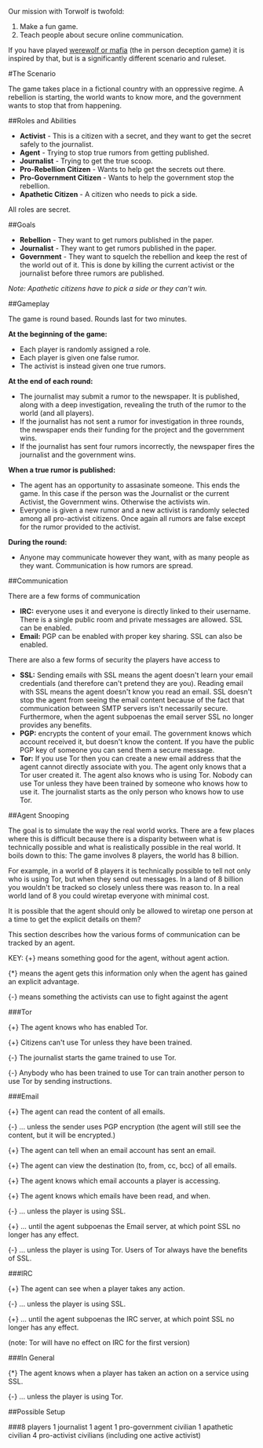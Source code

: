 Our mission with Torwolf is twofold:

1. Make a fun game.
2. Teach people about secure online communication.

If you have played [werewolf or mafia](https://en.wikipedia.org/wiki/Mafia_(party_game)) (the in person deception game) it is inspired by that, but is a significantly different scenario and ruleset.

#The Scenario

The game takes place in a fictional country with an oppressive regime.  A rebellion is starting, the world wants to know more, and the government wants to stop that from happening.

##Roles and Abilities
- <b>Activist</b> - This is a citizen with a secret, and they want to get the secret safely to the journalist.
- <b>Agent</b> - Trying to stop true rumors from getting published.
- <b>Journalist</b> - Trying to get the true scoop.
- <b>Pro-Rebellion Citizen</b> - Wants to help get the secrets out there.
- <b>Pro-Government Citizen</b> - Wants to help the government stop the rebellion.
- <b>Apathetic Citizen</b> - A citizen who needs to pick a side.

All roles are secret.

##Goals
- <b>Rebellion</b> - They want to get rumors published in the paper.
- <b>Journalist</b> - They want to get rumors published in the paper.
- <b>Government</b> - They want to squelch the rebellion and keep the rest of the world out of it.  This is done by killing the current activist or the journalist before three rumors are published.

<i>Note: Apathetic citizens have to pick a side or they can't win.</i>

##Gameplay

The game is round based.  Rounds last for two minutes.

**At the beginning of the game:**

- Each player is randomly assigned a role.
- Each player is given one false rumor.
- The activist is instead given one true rumors.

**At the end of each round:**

- The journalist may submit a rumor to the newspaper.  It is published, along with a deep investigation, revealing the truth of the rumor to the world (and all players).
- If the journalist has not sent a rumor for investigation in three rounds, the newspaper ends their funding for the project and the government wins.
- If the journalist has sent four rumors incorrectly, the newspaper fires the journalist and the government wins.

**When a true rumor is published:**

- The agent has an opportunity to assasinate someone.  This ends the game.  In this case if the person was the Journalist or the current Activist, the Government wins.  Otherwise the activists win.
- Everyone is given a new rumor and a new activist is randomly selected among all pro-activist citizens.  Once again all rumors are false except for the rumor provided to the activist.

**During the round:**
- Anyone may communicate however they want, with as many people as they want.  Communication is how rumors are spread.

##Communication

There are a few forms of communication

- **IRC:** everyone uses it and everyone is directly linked to their username.  There is a single public room and private messages are allowed.  SSL can be enabled.
- **Email:** PGP can be enabled with proper key sharing.  SSL can also be enabled.

There are also a few forms of security the players have access to

- **SSL:** Sending emails with SSL means the agent doesn't learn your email credentials (and therefore can't pretend they are you).  Reading email with SSL means the agent doesn't know you read an email.  SSL doesn't stop the agent from seeing the email content because of the fact that communication between SMTP servers isn't necessarily secure.  Furthermore, when the agent subpoenas the email server SSL no longer provides any benefits.
- **PGP:** encrypts the content of your email.  The government knows which account received it, but doesn't know the content.  If you have the public PGP key of someone you can send them a secure message.
- **Tor:**  If you use Tor then you can create a new email address that the agent cannot directly associate with you.  The agent only knows that a Tor user created it.  The agent also knows who is using Tor.  Nobody can use Tor unless they have been trained by someone who knows how to use it.  The journalist starts as the only person who knows how to use Tor.

##Agent Snooping

The goal is to simulate the way the real world works.  There are a few places where this is difficult because there is a disparity between what is technically possible and what is realistically possible in the real world.  It boils down to this: The game involves 8 players, the world has 8 billion.

For example, in a world of 8 players it is technically possible to tell not only who is using Tor, but when they send out messages.  In a land of 8 billion you wouldn't be tracked so closely unless there was reason to.  In a real world land of 8 you could wiretap everyone with minimal cost.

It is possible that the agent should only be allowed to wiretap one person at a time to get the explicit details on them?

This section describes how the various forms of communication can be tracked by an agent.

KEY: 
 {+} means something good for the agent, without agent action.
 
 {*} means the agent gets this information only when the agent has gained an explicit advantage.
 
 {-} means something the activists can use to fight against the agent

###Tor

 {+} The agent knows who has enabled Tor.

 {+} Citizens can't use Tor unless they have been trained.

 {-} The journalist starts the game trained to use Tor.

 {-} Anybody who has been trained to use Tor can train another person to use Tor by sending instructions.
 
###Email

 {+}  The agent can read the content of all emails.

 {-} ... unless the sender uses PGP encryption (the agent will still see the content, but it will be encrypted.)

 {+}  The agent can tell when an email account has sent an email.

 {+}  The agent can view the destination (to, from, cc, bcc) of all emails.

 {+}  The agent knows which email accounts a player is accessing.

 {+}  The agent knows which emails have been read, and when.

 {-} ... unless the player is using SSL.

 {+} ... until the agent subpoenas the Email server, at which point SSL no longer has any effect.

 {-} ... unless the player is using Tor.  Users of Tor always have the benefits of SSL.

###IRC

 {+}  The agent can see when a player takes any action.

 {-} ... unless the player is using SSL.

 {+} ... until the agent subpoenas the IRC server, at which point SSL no longer has any effect.

 (note: Tor will have no effect on IRC for the first version)

###In General

 {*} The agent knows when a player has taken an action on a service using SSL.

 {-} ... unless the player is using Tor.

##Possible Setup

###8 players
1 journalist
1 agent
1 pro-government civilian
1 apathetic civilian
4 pro-activist civilians (including one active activist)
